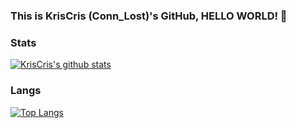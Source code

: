 ### This is KrisCris (Conn_Lost)'s GitHub, HELLO WORLD! 👋

### Stats
[![KrisCris's github stats](https://github-readme-stats.vercel.app/api?username=KrisCris&count_private=true&show_icons=true&theme=dracula)](https://github.com/anuraghazra/github-readme-stats)


### Langs
[![Top Langs](https://github-readme-stats.vercel.app/api/top-langs/?username=KrisCris&layout=compact)](https://github.com/anuraghazra/github-readme-stats)
